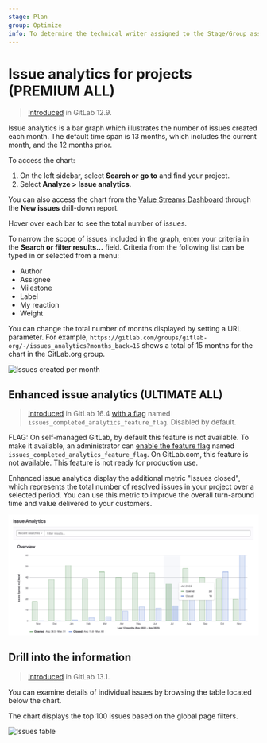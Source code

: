 ```yaml
---
stage: Plan
group: Optimize
info: To determine the technical writer assigned to the Stage/Group associated with this page, see https://handbook.gitlab.com/handbook/product/ux/technical-writing/#assignments
---
```


# Issue analytics for projects **(PREMIUM ALL)**

> [Introduced](https://gitlab.com/gitlab-org/gitlab/-/issues/196561) in GitLab 12.9.

Issue analytics is a bar graph which illustrates the number of issues created each month.
The default time span is 13 months, which includes the current month, and the 12 months
prior.

To access the chart:

1. On the left sidebar, select **Search or go to** and find your project.
1. Select **Analyze > Issue analytics**.

You can also access the chart from the [Value Streams Dashboard](value_streams_dashboard.md#dashboard-metrics-and-drill-down-reports) through the **New issues** drill-down report.

Hover over each bar to see the total number of issues.

To narrow the scope of issues included in the graph, enter your criteria in the
**Search or filter results...** field. Criteria from the following list can be typed in or selected from a menu:

- Author
- Assignee
- Milestone
- Label
- My reaction
- Weight

You can change the total number of months displayed by setting a URL parameter.
For example, `https://gitlab.com/groups/gitlab-org/-/issues_analytics?months_back=15`
shows a total of 15 months for the chart in the GitLab.org group.

![Issues created per month](img/issues_created_per_month_v14_8.png)

## Enhanced issue analytics **(ULTIMATE ALL)**

> [Introduced](https://gitlab.com/gitlab-org/gitlab/-/issues/233905/) in GitLab 16.4 [with a flag](../../administration/feature_flags.md) named `issues_completed_analytics_feature_flag`. Disabled by default.

FLAG:
On self-managed GitLab, by default this feature is not available. To make it available, an administrator can
[enable the feature flag](../../administration/feature_flags.md) named `issues_completed_analytics_feature_flag`. On GitLab.com, this feature is not
available. This feature is not ready for production use.

Enhanced issue analytics display the additional metric "Issues closed", which represents the total number of resolved issues in your project over a selected period.
You can use this metric to improve the overall turn-around time and value delivered to your customers.

![Issues opened and closed per month](img/enhanced_issue_analytics_v16_7.png)

## Drill into the information

> [Introduced](https://gitlab.com/gitlab-org/gitlab/-/issues/196547) in GitLab 13.1.

You can examine details of individual issues by browsing the table
located below the chart.

The chart displays the top 100 issues based on the global page filters.

![Issues table](img/issues_table_v13_1.png)
